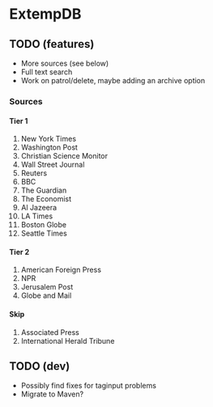 ExtempDB
========

TODO (features)
---------------
* More sources (see below)
* Full text search
* Work on patrol/delete, maybe adding an archive option

### Sources

#### Tier 1
1. New York Times
2. Washington Post
3. Christian Science Monitor
4. Wall Street Journal
5. Reuters
6. BBC 
7. The Guardian
8. The Economist
9. Al Jazeera
10. LA Times
11. Boston Globe
12. Seattle Times

#### Tier 2
1. American Foreign Press
2. NPR
3. Jerusalem Post
4. Globe and Mail

#### Skip
1. Associated Press
2. International Herald Tribune

TODO (dev)
----------
* Possibly find fixes for taginput problems
* Migrate to Maven?
